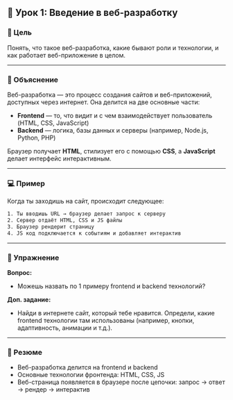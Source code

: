 ## 📘 Урок 1: Введение в веб-разработку

### 🎯 Цель
Понять, что такое веб-разработка, какие бывают роли и технологии, и как работает веб-приложение в целом.

---

### 🧠 Объяснение

Веб-разработка — это процесс создания сайтов и веб-приложений, доступных через интернет. Она делится на две основные части:

- **Frontend** — то, что видит и с чем взаимодействует пользователь (HTML, CSS, JavaScript)
- **Backend** — логика, базы данных и серверы (например, Node.js, Python, PHP)

Браузер получает **HTML**, стилизует его с помощью **CSS**, а **JavaScript** делает интерфейс интерактивным.

---

### 💻 Пример

Когда ты заходишь на сайт, происходит следующее:

```txt
1. Ты вводишь URL → браузер делает запрос к серверу
2. Сервер отдаёт HTML, CSS и JS файлы
3. Браузер рендерит страницу
4. JS код подключается к событиям и добавляет интерактив
```

---

### 🧪 Упражнение

**Вопрос:**
- Можешь назвать по 1 примеру frontend и backend технологий?

**Доп. задание:**
- Найди в интернете сайт, который тебе нравится. Определи, какие frontend технологии там использованы (например, кнопки, адаптивность, анимации и т.д.).

---

### 🧾 Резюме

- Веб-разработка делится на frontend и backend
- Основные технологии фронтенда: HTML, CSS, JS
- Веб-страница появляется в браузере после цепочки: запрос → ответ → рендер → интерактив